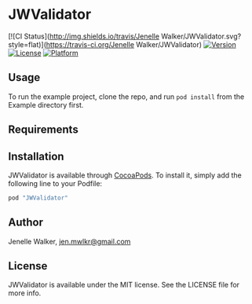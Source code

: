 # JWValidator

[![CI Status](http://img.shields.io/travis/Jenelle Walker/JWValidator.svg?style=flat)](https://travis-ci.org/Jenelle Walker/JWValidator)
[![Version](https://img.shields.io/cocoapods/v/JWValidator.svg?style=flat)](http://cocoapods.org/pods/JWValidator)
[![License](https://img.shields.io/cocoapods/l/JWValidator.svg?style=flat)](http://cocoapods.org/pods/JWValidator)
[![Platform](https://img.shields.io/cocoapods/p/JWValidator.svg?style=flat)](http://cocoapods.org/pods/JWValidator)

## Usage

To run the example project, clone the repo, and run `pod install` from the Example directory first.

## Requirements

## Installation

JWValidator is available through [CocoaPods](http://cocoapods.org). To install
it, simply add the following line to your Podfile:

```ruby
pod "JWValidator"
```

## Author

Jenelle Walker, jen.mwlkr@gmail.com

## License

JWValidator is available under the MIT license. See the LICENSE file for more info.
